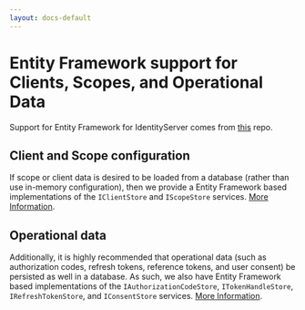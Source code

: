 ```yaml
---
layout: docs-default
---
```


# Entity Framework support for Clients, Scopes, and Operational Data

Support for Entity Framework for IdentityServer comes from [this](https://github.com/IdentityServer/IdentityServer3.EntityFramework) repo.

## Client and Scope configuration

If scope or client data is desired to be loaded from a database (rather than use in-memory configuration), then we provide a Entity Framework based implementations of the `IClientStore` and `IScopeStore` services. [More Information](clients_scopes.html).

## Operational data

Additionally, it is highly recommended that operational data (such as authorization codes, refresh tokens, reference tokens, and user consent) be persisted as well in a database. As such, we also have Entity Framework based implementations of the `IAuthorizationCodeStore`, `ITokenHandleStore`, `IRefreshTokenStore`, and `IConsentStore` services. [More Information](operational.html).
